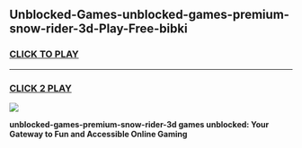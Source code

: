 
## Unblocked-Games-unblocked-games-premium-snow-rider-3d-Play-Free-bibki
<h3>
<a href="https://premium76.site?title=unblocked-games-premium-snow-rider-3d&ref=15A">CLICK TO PLAY</a></h3>
<hr>

<h3>
<a href="https://premium76.site?title=unblocked-games-premium-snow-rider-3d&ref=15A">CLICK 2 PLAY</a>
  
</h3>

<a href="https://premium76.site?title=unblocked-games-premium-snow-rider-3d&ref=15A"><img src="https://clearcache.store/games.png"></a>


**unblocked-games-premium-snow-rider-3d games unblocked: Your Gateway to Fun and Accessible Online Gaming**
